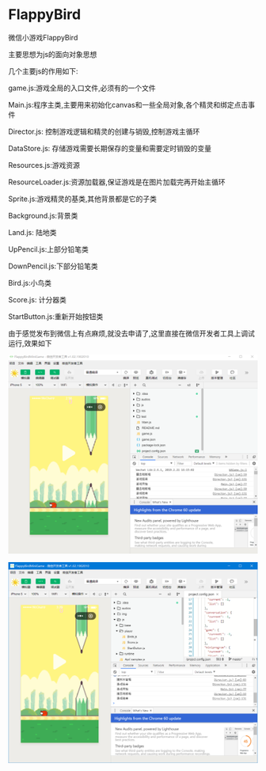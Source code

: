 # FlappyBird
微信小游戏FlappyBird

主要思想为js的面向对象思想

几个主要js的作用如下:

game.js:游戏全局的入口文件,必须有的一个文件

Main.js:程序主类,主要用来初始化canvas和一些全局对象,各个精灵和绑定点击事件

Director.js: 控制游戏逻辑和精灵的创建与销毁,控制游戏主循环

DataStore.js: 存储游戏需要长期保存的变量和需要定时销毁的变量

Resources.js:游戏资源

ResourceLoader.js:资源加载器,保证游戏是在图片加载完再开始主循环

Sprite.js:游戏精灵的基类,其他背景都是它的子类

Background.js:背景类

Land.js: 陆地类

UpPencil.js:上部分铅笔类

DownPencil.js:下部分铅笔类

Bird.js:小鸟类

Score.js: 计分器类

StartButton.js:重新开始按钮类

由于感觉发布到微信上有点麻烦,就没去申请了,这里直接在微信开发者工具上调试运行,效果如下


![image](https://github.com/29DCH/FlappyBird/blob/master/img/1.png)

![image](https://github.com/29DCH/FlappyBird/blob/master/img/2.png)
